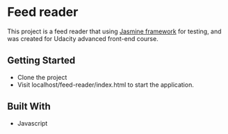 # Feed reader

This project is a feed reader that using [Jasmine framework](https://jasmine.github.io/) for testing, and was created for Udacity advanced front-end course.

## Getting Started

- Clone the project
- Visit localhost/feed-reader/index.html to start the application.

## Built With

- Javascript